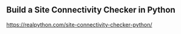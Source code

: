 ## Build a Site Connectivity Checker in Python
https://realpython.com/site-connectivity-checker-python/
